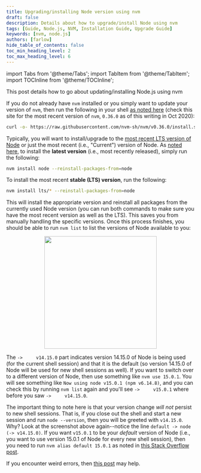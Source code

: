 ```yaml
---
title: Upgrading/installing Node version using nvm
draft: false
description: Details about how to upgrade/install Node using nvm
tags: [Guide, Node.js, NVM, Installation Guide, Upgrade Guide]
keywords: [nvm, node.js]
authors: [farlow]
hide_table_of_contents: false
toc_min_heading_level: 2
toc_max_heading_level: 6
---
```


import Tabs from '@theme/Tabs';
import TabItem from '@theme/TabItem';
import TOCInline from '@theme/TOCInline';

This post details how to go about updating/installing Node.js using nvm

<!--truncate-->

If you do not already have `nvm` installed or you simply want to update your version of `nvm`, then run the following in your shell [as noted here](https://github.com/nvm-sh/nvm) (check this site for the most recent version of `nvm`, `0.36.0` as of this writing in Oct 2020):

```bash
curl -o- https://raw.githubusercontent.com/nvm-sh/nvm/v0.36.0/install.sh | bash
```

Typically, you will want to install/upgrade to the [most recent LTS version of Node](https://nodejs.org/en/) or just the most recent (i.e., "Current") version of Node. As [noted here](https://stackoverflow.com/a/41121536/5209533), to install the **latest version** (i.e., most recently released), simply run the following:

```bash
nvm install node --reinstall-packages-from=node
```

To install the most recent **stable (LTS) version**, run the following:

```bash
nvm install lts/* --reinstall-packages-from=node
```

This will install the appropriate version and reinstall all packages from the currently used Node version (you can run both commands to make sure you have the most recent version as well as the LTS). This saves you from manually handling the specific versions. Once this process finishes, you should be able to run `nvm list` to list the versions of Node available to you:

<p align='center'>
  <img width='300px' src='https://user-images.githubusercontent.com/73953353/188996004-d652cd38-247d-4cbc-82b4-d7afa8b3f7ce.png' />
</p>

The `->     v14.15.0` part indicates version 14.15.0 of Node is being used (for the current shell session) and that it is the default (so version 14.15.0 of Node will be used for new shell sessions as well). If you want to switch over to a different version of Node, then use something like `nvm use 15.0.1`. You will see something like `Now using node v15.0.1 (npm v6.14.8)`, and you can check this by running `nvm list` again and you'll see `->     v15.0.1` where before you saw `->     v14.15.0`. 

The important thing to note here is that your version change *will not* persist to new shell sessions. That is, if you close out the shell and start a new session and run `node --version`, then you will be greeted with `v14.15.0`. Why? Look at the screenshot above again--notice the line `default -> node (-> v14.15.0)`. If you want `v15.0.1` to be your *default* version of Node (i.e., you want to use version 15.0.1 of Node for every new shell session), then you need to run `nvm alias default 15.0.1` as noted in [this Stack Overflow post](https://stackoverflow.com/a/47787025/5209533).

If you encounter weird errors, then [this post](https://stackoverflow.com/a/47883587/5209533) may help.
